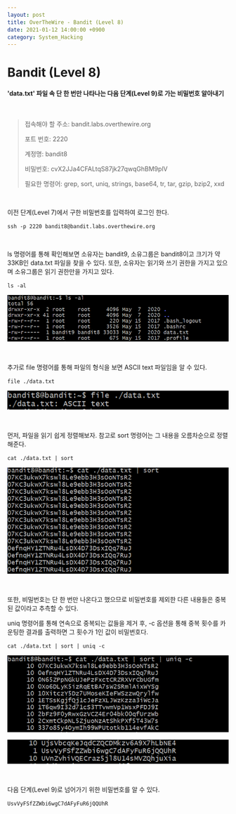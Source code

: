 ```yaml
---
layout: post
title: OverTheWire - Bandit (Level 8)
date: 2021-01-12 14:00:00 +0900
category: System_Hacking
---
```



# Bandit (Level 8)

#### 'data.txt' 파일 속 단 한 번만 나타나는 다음 단계(Level 9)로 가는 비밀번호 알아내기

<br/>


> 접속해야 할 주소:  bandit.labs.overthewire.org
>
> 포트 번호: 2220
>
> 계정명: bandit8
>
> 비밀번호: cvX2JJa4CFALtqS87jk27qwqGhBM9plV
>
> 필요한 명령어: grep, sort, uniq, strings, base64, tr, tar, gzip, bzip2, xxd

<br/>

이전 단계(Level 7)에서 구한 비밀번호를 입력하여 로그인 한다.

```shell
ssh -p 2220 bandit8@bandit.labs.overthewire.org
```

<br/>

ls 명령어를 통해 확인해보면 소유자는 bandit9, 소유그룹은 bandit8이고 크기가 약 33KB인 data.txt 파일을 찾을 수 있다. 또한, 소유자는 읽기와 쓰기 권한을 가지고 있으며 소유그룹은 읽기 권한만을 가지고 있다.

```shell
ls -al
```

![bandit8_1](/public/img/bandit8_1.PNG) 

<br/>

추가로 file 명령어를 통해 파일의 형식을 보면 ASCII text 파일임을 알 수 있다.

```shell
file ./data.txt
```

![bandit8_2](/public/img/bandit8_2.PNG)

<br/>

먼저, 파일을 읽기 쉽게 정렬해보자. 참고로 sort 명령어는 그 내용을 오름차순으로 정렬해준다.

```shell
cat ./data.txt | sort
```

![bandit8_3](/public/img/bandit8_3.PNG) 

<br/>

또한, 비밀번호는 단 한 번만 나온다고 했으므로 비밀번호를 제외한 다른 내용들은 중복된 값이라고 추측할 수 있다. 

uniq 명령어를 통해 연속으로 중복되는 값들을 제거 후, -c 옵션을 통해 중복 횟수를 카운팅한 결과를 출력하면 그 횟수가 1인 값이 비밀번호다.

```shell
cat ./data.txt | sort | uniq -c
```

![bandit8_4](/public/img/bandit8_4.PNG) 

![bandit8_5](/public/img/bandit8_5.PNG) 

<br/>

다음 단계(Level 9)로 넘어가기 위한 비밀번호를 알 수 있다.

```shell
UsvVyFSfZZWbi6wgC7dAFyFuR6jQQUhR
```




